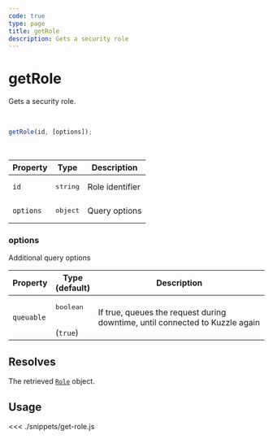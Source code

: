 ```yaml
---
code: true
type: page
title: getRole
description: Gets a security role
---
```


# getRole

Gets a security role.

<br />

```js
getRole(id, [options]);
```

<br />

| Property | Type | Description |
| --- | --- | --- |
| `id` | <pre>string</pre> | Role identifier |
| `options` | <pre>object</pre> | Query options |

### options

Additional query options

| Property | Type<br />(default) | Description |
| --- | --- | --- |
| `queuable` | <pre>boolean</pre><br />(`true`) | If true, queues the request during downtime, until connected to Kuzzle again |

## Resolves

The retrieved [`Role`](/sdk/js/6/core-classes/role) object.

## Usage

<<< ./snippets/get-role.js
